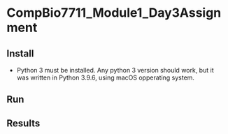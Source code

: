 # CompBio7711_Module1_Day3Assignment
## Install
* Python 3 must be installed. Any python 3 version should work, but it was written in Python 3.9.6, using macOS opperating system.

## Run

## Results
